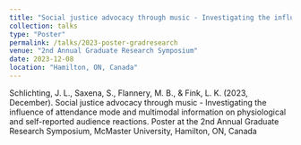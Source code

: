 ```yaml
---
title: "Social justice advocacy through music - Investigating the influence of attendance mode and multimodal information on physiological and self-reported audience reactions"
collection: talks
type: "Poster"
permalink: /talks/2023-poster-gradresearch
venue: "2nd Annual Graduate Research Symposium"
date: 2023-12-08
location: "Hamilton, ON, Canada"
---
```


Schlichting, J. L., Saxena, S., Flannery, M. B., & Fink, L. K. (2023, December). Social justice advocacy through music - Investigating the influence of attendance mode and multimodal information on physiological and self-reported audience reactions. Poster at the 2nd Annual Graduate Research Symposium, McMaster University, Hamilton, ON, Canada